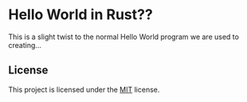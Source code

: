 # Hello World in Rust??
This is a slight twist to the normal Hello World program we are used to creating...

## License
This project is licensed under the [MIT](https://choosealicense.com/licenses/mit/) license.
